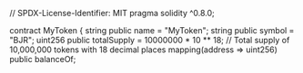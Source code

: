 // SPDX-License-Identifier: MIT
pragma solidity ^0.8.0;

contract MyToken {
    string public name = "MyToken";
    string public symbol = "BJR";
    uint256 public totalSupply = 10000000 * 10 ** 18; // Total supply of 10,000,000 tokens with 18 decimal places
    mapping(address => uint256) public balanceOf;

